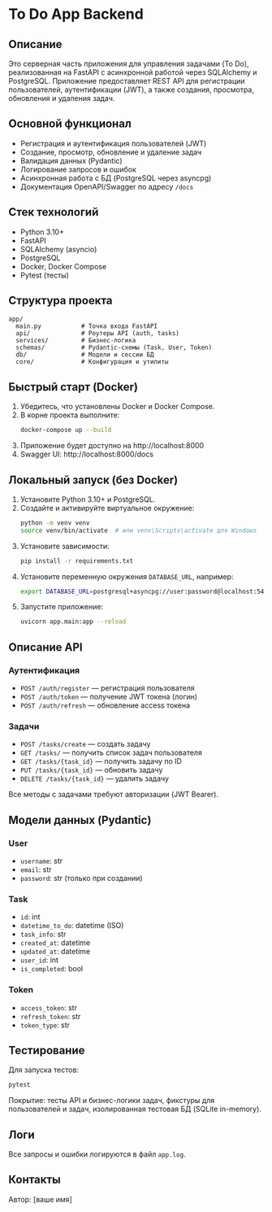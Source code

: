 # To Do App Backend

## Описание

Это серверная часть приложения для управления задачами (To Do), реализованная на FastAPI с асинхронной работой через SQLAlchemy и PostgreSQL. Приложение предоставляет REST API для регистрации пользователей, аутентификации (JWT), а также создания, просмотра, обновления и удаления задач. 

## Основной функционал
- Регистрация и аутентификация пользователей (JWT)
- Создание, просмотр, обновление и удаление задач
- Валидация данных (Pydantic)
- Логирование запросов и ошибок
- Асинхронная работа с БД (PostgreSQL через asyncpg)
- Документация OpenAPI/Swagger по адресу `/docs`

## Стек технологий
- Python 3.10+
- FastAPI
- SQLAlchemy (asyncio)
- PostgreSQL
- Docker, Docker Compose
- Pytest (тесты)

## Структура проекта
```
app/
  main.py           # Точка входа FastAPI
  api/              # Роутеры API (auth, tasks)
  services/         # Бизнес-логика
  schemas/          # Pydantic-схемы (Task, User, Token)
  db/               # Модели и сессии БД
  core/             # Конфигурация и утилиты
```

## Быстрый старт (Docker)
1. Убедитесь, что установлены Docker и Docker Compose.
2. В корне проекта выполните:
   ```bash
   docker-compose up --build
   ```
3. Приложение будет доступно на http://localhost:8000
4. Swagger UI: http://localhost:8000/docs

## Локальный запуск (без Docker)
1. Установите Python 3.10+ и PostgreSQL.
2. Создайте и активируйте виртуальное окружение:
   ```bash
   python -m venv venv
   source venv/bin/activate  # или venv\Scripts\activate для Windows
   ```
3. Установите зависимости:
   ```bash
   pip install -r requirements.txt
   ```
4. Установите переменную окружения `DATABASE_URL`, например:
   ```bash
   export DATABASE_URL=postgresql+asyncpg://user:password@localhost:5432/todo_db
   ```
5. Запустите приложение:
   ```bash
   uvicorn app.main:app --reload
   ```

## Описание API
### Аутентификация
- `POST /auth/register` — регистрация пользователя
- `POST /auth/token` — получение JWT токена (логин)
- `POST /auth/refresh` — обновление access токена

### Задачи
- `POST /tasks/create` — создать задачу
- `GET /tasks/` — получить список задач пользователя
- `GET /tasks/{task_id}` — получить задачу по ID
- `PUT /tasks/{task_id}` — обновить задачу
- `DELETE /tasks/{task_id}` — удалить задачу

Все методы с задачами требуют авторизации (JWT Bearer).

## Модели данных (Pydantic)
### User
- `username`: str
- `email`: str
- `password`: str (только при создании)

### Task
- `id`: int
- `datetime_to_do`: datetime (ISO)
- `task_info`: str
- `created_at`: datetime
- `updated_at`: datetime
- `user_id`: int
- `is_completed`: bool

### Token
- `access_token`: str
- `refresh_token`: str
- `token_type`: str

## Тестирование
Для запуска тестов:
```bash
pytest
```
Покрытие: тесты API и бизнес-логики задач, фикстуры для пользователей и задач, изолированная тестовая БД (SQLite in-memory).

## Логи
Все запросы и ошибки логируются в файл `app.log`.

## Контакты
Автор: [ваше имя] 